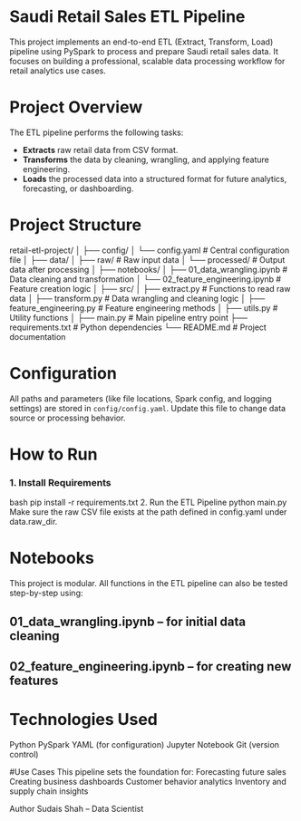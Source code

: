 # Saudi Retail Sales ETL Pipeline

This project implements an end-to-end ETL (Extract, Transform, Load) pipeline using PySpark to process and prepare Saudi retail sales data. It focuses on building a professional, scalable data processing workflow for retail analytics use cases.

# Project Overview
The ETL pipeline performs the following tasks:

- **Extracts** raw retail data from CSV format.
- **Transforms** the data by cleaning, wrangling, and applying feature engineering.
- **Loads** the processed data into a structured format for future analytics, forecasting, or dashboarding.

# Project Structure
retail-etl-project/
│
├── config/
│ └── config.yaml # Central configuration file
│
├── data/
│ ├── raw/ # Raw input data
│ └── processed/ # Output data after processing
│
├── notebooks/
│ ├── 01_data_wrangling.ipynb # Data cleaning and transformation
│ └── 02_feature_engineering.ipynb # Feature creation logic
│
├── src/
│ ├── extract.py # Functions to read raw data
│ ├── transform.py # Data wrangling and cleaning logic
│ ├── feature_engineering.py # Feature engineering methods
│ ├── utils.py # Utility functions
│
├── main.py # Main pipeline entry point
├── requirements.txt # Python dependencies
└── README.md # Project documentation

# Configuration

All paths and parameters (like file locations, Spark config, and logging settings) are stored in `config/config.yaml`. Update this file to change data source or processing behavior.

# How to Run

### 1. Install Requirements

bash
pip install -r requirements.txt
2. Run the ETL Pipeline
python main.py
Make sure the raw CSV file exists at the path defined in config.yaml under data.raw_dir.

# Notebooks
This project is modular. All functions in the ETL pipeline can also be tested step-by-step using:
## 01_data_wrangling.ipynb – for initial data cleaning
## 02_feature_engineering.ipynb – for creating new features

# Technologies Used
Python
PySpark
YAML (for configuration)
Jupyter Notebook
Git (version control)

#Use Cases
This pipeline sets the foundation for:
Forecasting future sales
Creating business dashboards
Customer behavior analytics
Inventory and supply chain insights

Author
Sudais Shah – Data Scientist
